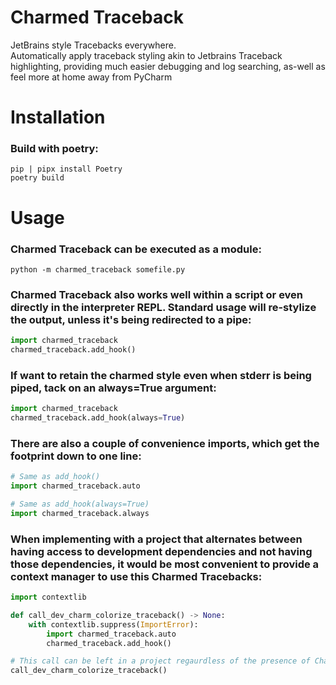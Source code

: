 # Charmed Traceback
JetBrains style Tracebacks everywhere.<br>
Automatically apply traceback styling akin to Jetbrains Traceback highlighting, providing much easier debugging and log searching, as-well as feel more at home away from PyCharm


# Installation
### Build with poetry:<br>
`pip | pipx install Poetry`<br>
`poetry build`

# Usage
### Charmed Traceback can be executed as a module:
`python -m charmed_traceback somefile.py`
### Charmed Traceback also works well within a script or even directly in the interpreter REPL. Standard usage will re-stylize the output, unless it's being redirected to a pipe:
```python
import charmed_traceback
charmed_traceback.add_hook()
```
### If want to retain the charmed style even when stderr is being piped, tack on an always=True argument:
```python
import charmed_traceback
charmed_traceback.add_hook(always=True)
```
### There are also a couple of convenience imports, which get the footprint down to one line:
```python
# Same as add_hook()
import charmed_traceback.auto

# Same as add_hook(always=True)
import charmed_traceback.always
```
### When implementing with a project that alternates between having access to development dependencies and not having those dependencies, it would be most convenient to provide a context manager to use this Charmed Tracebacks:
```python
import contextlib

def call_dev_charm_colorize_traceback() -> None:
    with contextlib.suppress(ImportError):
        import charmed_traceback.auto
        charmed_traceback.add_hook()

# This call can be left in a project regaurdless of the presence of Charmed Traceback package.
call_dev_charm_colorize_traceback()
```